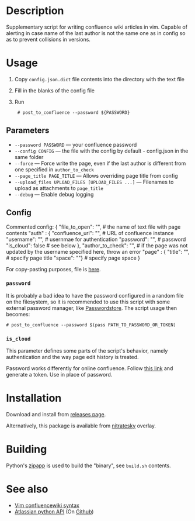 # Description

Supplementary script for writing confluence wiki articles in vim. Capable of alerting in case name of the last author is not the same one as in config so as to prevent collisions in versions.

# Usage

1. Copy `config.json.dict` file contents into the directory with the text file
2. Fill in the blanks of the config file
3. Run 

		# post_to_confluence --password ${PASSWORD}

## Parameters

* `--password PASSWORD` — your confluence password
* `--config CONFIG` — the file with the config by default - config.json in the same folder
* `--force` — Force write the page, even if the last author is different from one specified in `author_to_check`
* `--page_title PAGE_TITLE` — Allows overriding page title from config
* `--upload_files UPLOAD_FILES [UPLOAD_FILES ...]` — Filenames to upload as attachments to `page_title`
* `--debug` — Enable debug logging

## Config

Commented config:
	{
		"file_to_open": "",			# the name of text file with page contents
		"auth" : {
			"confluence_url": "",	# URL of confluence instance
			"username": "",			# usernmae for authentication
			"password": "",			# password
			"is_cloud": false		# see below
		},
		"author_to_check": "",		# if the page was not updated by the username specified here, throw an error
		"page" : {
			"title": "",			# specify page title
			"space": ""}			# specify page space
	}

For copy-pasting purposes, file is [here](https://raw.githubusercontent.com/SabbathHex/confluence_poster/master/config.json.dist).

### `password`

It is probably a bad idea to have the password configured in a random file on the filesystem, so it is recommended to use this script with some external password manager, like [Passwordstore](https://www.passwordstore.org/). The script usage then becomes:

	# post_to_confluence --password $(pass PATH_TO_PASSWORD_OR_TOKEN)

### `is_cloud`

This parameter defines some parts of the script's behavior, namely authentication and the way page edit history is treated. 

Password works differently for online confluence. Follow [this link](https://confluence.atlassian.com/cloud/api-tokens-938839638.html) and generate a token. Use in place of password.

# Installation

Download and install from [releases page](https://github.com/SabbathHex/confluence_poster/releases).

Alternatively, this package is available from [nitratesky](https://github.com/SabbathHex/nitratesky) overlay.

# Building

Python's [zipapp](https://docs.python.org/3/library/zipapp.html) is used to build the "binary", see `build.sh` contents.

# See also

* [Vim confluencewiki syntax](https://www.vim.org/scripts/script.php?script_id=1994)
* [Atlassian python API](https://atlassian-python-api.readthedocs.io/en/latest/) (On [Github](https://github.com/atlassian-api/atlassian-python-ap))

